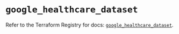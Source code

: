 # `google_healthcare_dataset`

Refer to the Terraform Registry for docs: [`google_healthcare_dataset`](https://registry.terraform.io/providers/hashicorp/google-beta/6.10.0/docs/resources/google_healthcare_dataset).
